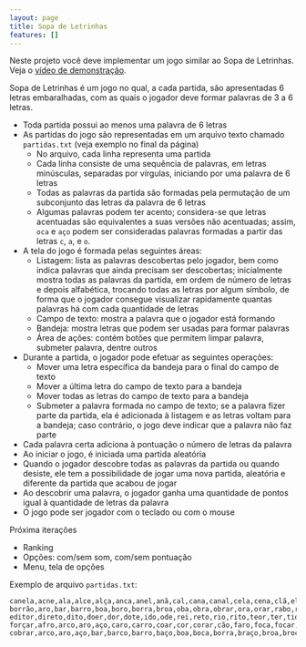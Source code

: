 ```yaml
---
layout: page
title: Sopa de Letrinhas
features: []
---
```


Neste projeto você deve implementar um jogo similar ao Sopa de Letrinhas. Veja o [vídeo de demonstração](https://www.youtube.com/watch?v=yd7bHQnnGy4).

Sopa de Letrinhas é um jogo no qual, a cada partida, são apresentadas 6 letras embaralhadas, com as quais o jogador deve formar palavras de 3 a 6 letras.

- Toda partida possui ao menos uma palavra de 6 letras
- As partidas do jogo são representadas em um arquivo texto chamado `partidas.txt` (veja exemplo no final da página)
  - No arquivo, cada linha representa uma partida
  - Cada linha consiste de uma sequência de palavras, em letras minúsculas, separadas por vírgulas, iniciando por uma palavra de 6 letras
  - Todas as palavras da partida são formadas pela permutação de um subconjunto das letras da palavra de 6 letras
  - Algumas palavras podem ter acento; considera-se que letras acentuadas são equivalentes a suas versões não acentuadas; assim, `oca` e `aço` podem ser consideradas palavras formadas a partir das letras `c`, `a`, e `o`.
- A tela do jogo é formada pelas seguintes áreas:
  - Listagem: lista as palavras descobertas pelo jogador, bem como indica palavras que ainda precisam ser descobertas; inicialmente mostra todas as palavras da partida, em ordem de número de letras e depois alfabética, trocando todas as letras por algum símbolo, de forma que o jogador consegue visualizar rapidamente quantas palavras há com cada quantidade de letras
  - Campo de texto: mostra a palavra que o jogador está formando
  - Bandeja: mostra letras que podem ser usadas para formar palavras
  - Área de ações: contém botões que permitem limpar palavra, submeter palavra, dentre outros
- Durante a partida, o jogador pode efetuar as seguintes operações:
  - Mover uma letra específica da bandeja para o final do campo de texto
  - Mover a última letra do campo de texto para a bandeja
  - Mover todas as letras do campo de texto para a bandeja
  - Submeter a palavra formada no campo de texto; se a palavra fizer parte da partida, ela é adicionada à listagem e as letras voltam para a bandeja; caso contrário, o jogo deve indicar que a palavra não faz parte
- Cada palavra certa adiciona à pontuação o número de letras da palavra
- Ao iniciar o jogo, é iniciada uma partida aleatória
- Quando o jogador descobre todas as palavras da partida ou quando desiste, ele tem a possibilidade de jogar uma nova partida, aleatória e diferente da partida que acabou de jogar
- Ao descobrir uma palavra, o jogador ganha uma quantidade de pontos igual à quantidade de letras da palavra
- O jogo pode ser jogador com o teclado ou com o mouse

Próxima iterações

- Ranking
- Opções: com/sem som, com/sem pontuação
- Menu, tela de opções

Exemplo de arquivo `partidas.txt`:

```
canela,acne,ala,alce,alça,anca,anel,anã,cal,cana,canal,cela,cena,clã,ela,laca,lance,lança
borrão,aro,bar,barro,boa,boro,borra,broa,oba,obra,obrar,ora,orar,rabo,raro,robô
editor,direto,dito,doer,dor,dote,ido,ode,rei,reto,rio,rito,teor,ter,tio,tiro,trio,tédio
forçar,afro,arco,aro,aço,caro,carro,coar,cor,corar,cão,faro,foca,focar,fora,forca,forra,força,fraco,oca,ora,orar,orca,orçar,raro,roca,roça,roçar
cobrar,arco,aro,aço,bar,barco,barro,baço,boa,boca,borra,braço,broa,broca,brocar,cabo,caro,carro,coar,cobra,cor,corar,cão,oba,obra,obrar,oca,ora,orar,orca,orçar,rabo,raro,roca,roça,roçar
```